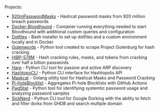Projects:
- [920mPasswordMasks](https://github.com/JakeWnuk/920mPasswordMasks) - Hashcat password masks from 920 million breach passwords
- [Docker-Bloodhound](https://github.com/JakeWnuk/Docker-BloodHound) - Container running everything needed to start Bloodhound with additional custom queries and configuration
- [Dotfiles](https://github.com/JakeWnuk/Dotfiles) - Bash installer to set up dotfiles and a custom environment locally and in Docker
- [Gutenwords](https://github.com/JakeWnuk/Gutenwords) - Python tool created to scrape Project Gutenburg for hash cracking
- [HIBP-578M](https://github.com/JakeWnuk/HIBP-578M) - Hash cracking rules, masks, and tokens from cracking over half a billion passwords
- [Harp](https://github.com/JakeWnuk/Harp) - Python CLI tool for passive and active ARP discovery
- [HashtopoCLI](https://github.com/JakeWnuk/HashtopoCLI) - Python CLI interface for Hashtopolis API
- [Maskcat](https://github.com/JakeWnuk/maskcat) - Golang utility tool for Hashcat Masks and Password Cracking
- [Pi-HoleBlocklist](https://github.com/JakeWnuk/Pi-holeBlockList) - Aggregates Pi-hole Blocklists with GitHub Actions
- [PwdStat](https://github.com/JakeWnuk/PwdStat) - Python tool for identifying systemtic password usage and analyzing password samples
- [SickNerd](https://github.com/JakeWnuk/SickNerd) - Python CLI tool for Google Dorking with the ability to fetch and filter dorks from GHDB and search multiple domain
